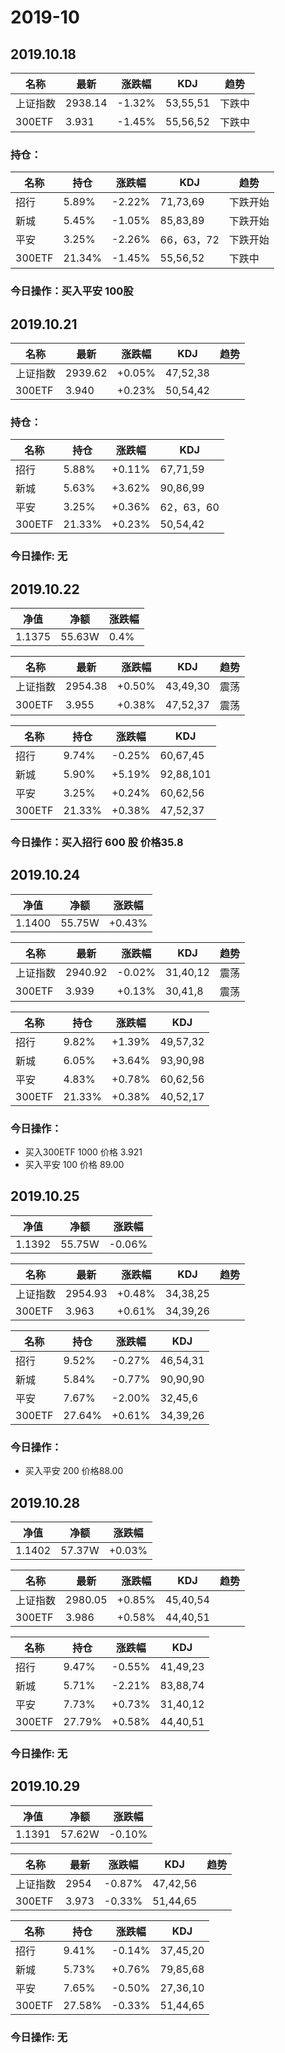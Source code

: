 # 2019-10

## 2019.10.18 

|名称|最新|涨跌幅|KDJ|趋势|
|---|---|---|---|---|
|上证指数|2938.14| -1.32%| 53,55,51|下跌中|
|300ETF |3.931| -1.45%| 55,56,52| 下跌中|

### 持仓：

|名称|持仓|涨跌幅|KDJ|趋势|
|----|----|------|---|---|
|招行| 5.89%| -2.22%|71,73,69|下跌开始|
|新城| 5.45%| -1.05%|85,83,89|下跌开始|
|平安| 3.25%| -2.26%|66，63，72|下跌开始|
|300ETF| 21.34%| -1.45%| 55,56,52| 下跌中|

### 今日操作：买入平安 100股



## 2019.10.21 
|名称|最新|涨跌幅|KDJ|趋势|
|---|---|---|---|---|
|上证指数|2939.62| +0.05%| 47,52,38||
|300ETF |3.940| +0.23%| 50,54,42| |

### 持仓：

|名称|持仓|涨跌幅|KDJ|
|----|----|------|---|
|招行| 5.88%| +0.11%|67,71,59|
|新城| 5.63%| +3.62%|90,86,99|
|平安| 3.25%| +0.36%|62，63，60|
|300ETF| 21.33%| +0.23%| 50,54,42|

### 今日操作: 无

## 2019.10.22  

|净值|净额|涨跌幅|
|--|--|--|
|1.1375 | 55.63W| 0.4%|

|名称|最新|涨跌幅|KDJ|趋势|
|---|---|---|---|---|
|上证指数|2954.38| +0.50%| 43,49,30|震荡|
|300ETF |3.955| +0.38%| 47,52,37| 震荡|

|名称|持仓|涨跌幅|KDJ|
|----|----|------|---|
|招行|9.74%|-0.25%|60,67,45|
|新城|5.90%|+5.19%|92,88,101|
|平安|3.25%|+0.24%|60,62,56|
|300ETF|21.33%|+0.38%|47,52,37|

### 今日操作：买入招行 600 股  价格35.8

## 2019.10.24

|净值|净额|涨跌幅|
|--|--|--|
|1.1400 | 55.75W| +0.43%|

|名称|最新|涨跌幅|KDJ|趋势|
|---|---|---|---|---|
|上证指数|2940.92| -0.02%| 31,40,12|震荡|
|300ETF |3.939| +0.13%| 30,41,8|震荡|

|名称|持仓|涨跌幅|KDJ|
|----|----|------|---|
|招行|9.82%|+1.39%|49,57,32|
|新城|6.05%|+3.64%|93,90,98|
|平安|4.83%|+0.78%|60,62,56|
|300ETF|21.33%|+0.38%|40,52,17|

### 今日操作：

- 买入300ETF 1000 价格 3.921
- 买入平安 100 价格 89.00

## 2019.10.25

|净值|净额|涨跌幅|
|--|--|--|
|1.1392 | 55.75W| -0.06%|

|名称|最新|涨跌幅|KDJ|趋势|
|---|---|---|---|---|
|上证指数|2954.93| +0.48%| 34,38,25||
|300ETF |3.963| +0.61%|34,39,26||


|名称|持仓|涨跌幅|KDJ|
|----|----|------|---|
|招行|9.52%|-0.27%|46,54,31|
|新城|5.84%|-0.77%|90,90,90|
|平安|7.67%|-2.00%|32,45,6|
|300ETF|27.64%|+0.61%|34,39,26|

### 今日操作：

- 买入平安 200 价格88.00 


## 2019.10.28

|净值|净额|涨跌幅|
|--|--|--|
|1.1402 | 57.37W| +0.03%|

|名称|最新|涨跌幅|KDJ|趋势|
|---|---|---|---|---|
|上证指数|2980.05| +0.85%|45,40,54||
|300ETF |3.986| +0.58%|44,40,51||


|名称|持仓|涨跌幅|KDJ|
|----|----|------|---|
|招行|9.47%|-0.55%|41,49,23|
|新城|5.71%|-2.21%|83,88,74|
|平安|7.73%|+0.73%|31,40,12|
|300ETF|27.79%|+0.58%|44,40,51|

### 今日操作: 无

## 2019.10.29

|净值|净额|涨跌幅|
|--|--|--|
|1.1391 | 57.62W| -0.10%|

|名称|最新|涨跌幅|KDJ|趋势|
|---|---|---|---|---|
|上证指数|2954| -0.87%|47,42,56||
|300ETF |3.973| -0.33%|51,44,65||

|名称|持仓|涨跌幅|KDJ|
|----|----|------|---|
|招行|9.41%|-0.14%|37,45,20|
|新城|5.73%|+0.76%|79,85,68|
|平安|7.65%|-0.50%|27,36,10|
|300ETF|27.58%|-0.33%|51,44,65|

### 今日操作: 无
